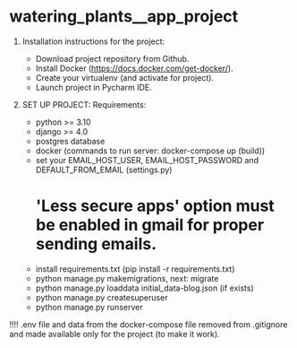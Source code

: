 # watering_plants__app_project

1. Installation instructions for the project:
   
   - Download project repository from Github.
   - Install Docker (https://docs.docker.com/get-docker/).
   - Create your virtualenv (and activate for project).
   - Launch project in Pycharm IDE.
   
2. SET UP PROJECT:
   Requirements:
   - python >= 3.10
   - django >= 4.0
   - postgres database
   - docker (commands to run server: docker-compose up (build))
   - set your EMAIL_HOST_USER, EMAIL_HOST_PASSWORD and DEFAULT_FROM_EMAIL (settings.py)
     # 'Less secure apps' option must be enabled in gmail for proper sending emails.
   - install requirements.txt (pip install -r requirements.txt)
   - python manage.py makemigrations, next: migrate
   - python manage.py loaddata initial_data-blog.json (if exists)
   - python manage.py createsuperuser
   - python manage.py runserver
   

!!!!
.env file and data from the docker-compose file removed from .gitignore and made available only for the project (to make it work).
